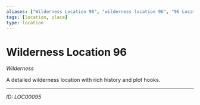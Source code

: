 ```yaml
---
aliases: ["Wilderness Location 96", "wilderness location 96", "96 Location Wilderness"]
tags: [location, place]
type: location
---
```


# Wilderness Location 96

*Wilderness*

A detailed wilderness location with rich history and plot hooks.

---
*ID: LOC00095*